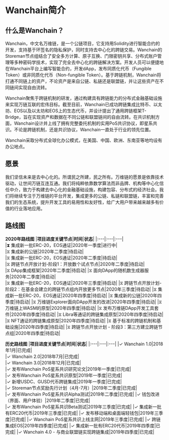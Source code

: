 # Wanchain简介  

## 什么是Wanchain？
Wanchain，中文名万维链，是一个公链项目，它支持用Solidity进行智能合约的开发，支持基于环签名的隐私保护，同时支持去中心化的跨链交易。Wanchain的Storeman节点组结合了安全多方计算、原子互换、门限密钥共享、分布式账户管理等多种密码学技术，实现了完全去中心化的跨链解决方案。开发人员可以便捷地在Wanchain平台上编写智能合约，开发dApp，发布同质化代币（Fungible Token）或非同质化代币（Non-fungible Token）。基于跨链机制，Wanchain将打通不同链上的资产，不论资产是来自公链、私链还是联盟链，并让这些资产在不同链间实现自由流转。

Wanchain聚焦于跨链机制的研发，通过构建具有跨链能力的分布式金融基础设施来实现万链互联的宏伟目标。截至目前，Wanchain已成功跨链集成比特币、以太坊、EOS以及以太坊和EOS上的生态代币，并设计提出了通用跨链框架T-Bridge，旨在实现资产和数据在不同公链和联盟链间的自由流转。在共识机制方面，Wanchain设计并上线了拥有完整委托机制的实用PoS共识协议，即星系共识。不论是跨链机制，还是共识协议，Wanchain一直处于行业的领先位置。

Wanchain采取分布式全球化办公模式，在美国、中国、欧洲、东南亚等地均设有办公地点。

## 愿景

我们坚信未来是去中心化的。所谓民之所建，民之所有。万维链的愿景是依靠技术驱动，让世间万链互连互通。我们将纯粹依靠数学算法而非品牌、机构等中心化信任中介，致力于构建去中心化的金融基础设施，构建包容、分布式的经济社会。我们将继续专注于万维链的平台开发，集成更多的公链、私链和联盟链，丰富和完善我们的生态系统，提升开发工具的易用性和友好性，给广大用户带来越来越多有价值的行业落地应用。 

## 路线图

**2020年路线图**
|**项目进度关键节点**|**时间**|**状态**| 
|:---|:---|:---|  
|⧗ 集成新一批ERC-20，EOS通证|2020年一季度|进行中|   
|⧖ 集成新的公链|2020年二季度|待启动|   
|⧖ 集成新一批ERC-20，EOS通证|2020年二季度|待启动|   
|⧖ 跨链节点开放计划-阶段1：开放数个试点节点|2020年二季度|待启动|  
|⧖ DApp集成框架|2020年二季度|待启动| 
|⧖ 面向DApp的随机数生成器服务|2020年二季度|待启动|  
|⧖ 集成新一批ERC-20，EOS通证|2020年三季度|待启动|
|⧖ 跨链节点开放计划-阶段2：在基金会建立的跨链节点组内开放更多节点|2020年三季度|待启动|
|⧖ 集成新一批ERC-20，EOS通证|2020年四季度|待启动|
|⧖ 集成新的公链|2020年四季度|待启动|
|⧖ 万维链Explorer面向DApp开发的改进|2020年四季度|待启动|
|⧖ 万维链上WASM的原型|2020年四季度|待启动|
|⧖ 发布万维链DApp开发工具套件|2020年四季度|待启动|
|⧖ Libra等通证的跨链集成原型|2020年四季度|待启动|
|⧖ NFT通证的跨链集成原型|2020年四季度|待启动|
|⧖ 基于标准的跨链机制和基础设施|2020年四季度|待启动|
|⧖ 跨链节点开放计划 - 阶段3：第三方建立跨链节点组|2020年四季度|待启动|

**历史路线图**
|**项目进度关键节点**|**时间**|**状态**| 
|:---|:---|:---|
|✓ Wanchain 1.0|2018年1月|已完成|   
|✓ Wanchain 2.0|2018年7月|已完成|   
|✓ Wanchain 3.0|2018年12月|已完成|   
|✓ 发布Wanchain PoS星系共识研究论文|2019年一季度|已完成|   
|✓ 发布Wanchain PoS星系共识原型|2019年一季度|已完成|   
|✓ 新增USDC、GUSD代币跨链集成|2019年一季度|已完成|   
|✓ Storeman节点奖励先行计划（4月-7月）|2019年二季度|已完成|  
|✓ 发布Wanchain PoS星系共识Alpha测试|2019年二季度|已完成| 
|✓ 钱包改进（界面、用户体验）|2019年二季度|已完成|  
|✓ 发布Wanchain PoS星系共识Beta测试|2019年三季度|已完成|
|✓ 集成新一批有ERC20代币|2019年三季度|已完成|
|✓ 发布移动端和桌面端轻钱包|2019年三季度|已完成|
|✓ Wanchain PoS星系共识上线主网|2019年三季度|已完成|
|✓ 跨链集成EOS|2019年四季度|已完成|
|✓ 集成新一批有ERC20代币|2019年四季度|已完成|
|✓ Wanchain 4.0 - 与商业联盟链实现跨链集成|2019年四季度|已完成|

